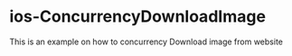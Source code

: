 # ios-ConcurrencyDownloadImage
This is an example on how to concurrency Download image from website
